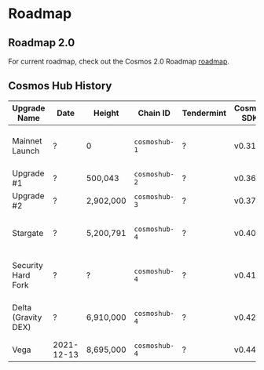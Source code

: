 <!--
order: false
parent:
  order: 8
-->

# Roadmap

## Roadmap 2.0

For current roadmap, check out the Cosmos 2.0 Roadmap [roadmap](./cosmos-hub-roadmap-2.0.md).

## Cosmos Hub History

| Upgrade Name        | Date          | Height    | Chain ID      | Tendermint | Cosmos SDK | Gaia                     | IBC                      |
|---------------------|---------------|-----------|---------------|------------|------------|--------------------------|--------------------------|
| Mainnet Launch      | ?             | 0         | `cosmoshub-1` | ?          | v0.31.x    | _Included in Cosmos SDK_ | n/a                      |
| Upgrade #1          | ?             | 500,043   | `cosmoshub-2` | ?          | v0.36.x    | v1.0.x                   | n/a                      |
| Upgrade #2          | ?     | 2,902,000 | `cosmoshub-3` | ?          | v0.37.x    | v2.0.x                   | n/a                      |
| Stargate            | ?             | 5,200,791 | `cosmoshub-4` | ?          | v0.40.x    | v3.0.x                   | _Included in Cosmos SDK_ |
| Security Hard Fork  | ?             | ?         | `cosmoshub-4` | ?          | v0.41.x    | v4.0.x                   | _Included in Cosmos SDK_ |
| Delta (Gravity DEX) | ?             | 6,910,000 | `cosmoshub-4` | ?          | v0.42.x    | v5.0.x                   | _Included in Cosmos SDK_ |
| Vega                | 2021-12-13 | 8,695,000 | `cosmoshub-4` | ?          | v0.44.x    | v6.0.x                   | v2.0.0                   |




